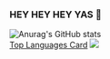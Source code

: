 ### HEY HEY HEY YAS 👋

![Anurag's GitHub stats](https://github-readme-stats.vercel.app/api?username=hiraken0817&show_icons=true&theme=dracula)  
[Top Languages Card](https://github-readme-stats.vercel.app/api/top-langs/?username=hiraken0817)
![](https://komarev.com/ghpvc/?username=hiraken0817&color=brightgreen)

<!--
**hiraken0817/hiraken0817** is a ✨ _special_ ✨ repository because its `README.md` (this file) appears on your GitHub profile.

Here are some ideas to get you started:

- 🔭 I’m currently working on ...
- 🌱 I’m currently learning ...
- 👯 I’m looking to collaborate on ...
- 🤔 I’m looking for help with ...
- 💬 Ask me about ...
- 📫 How to reach me: ...
- 😄 Pronouns: ...
- ⚡ Fun fact: ...
-->


